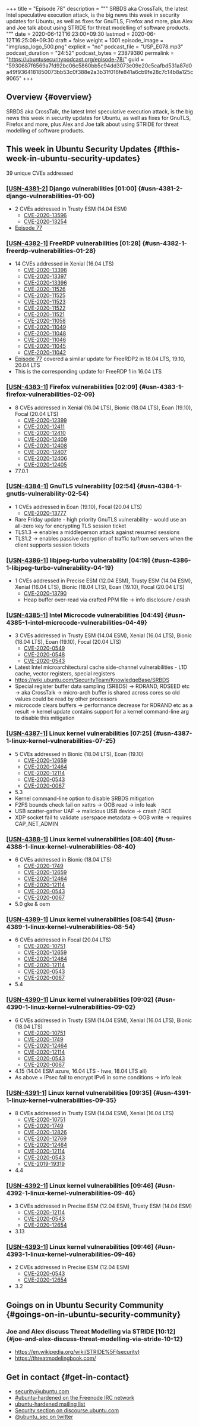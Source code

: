 +++
title = "Episode 78"
description = """
  SRBDS aka CrossTalk, the latest Intel speculative execution attack, is the
  big news this week in security updates for Ubuntu, as well as fixes for
  GnuTLS, Firefox and more, plus Alex and Joe talk about using STRIDE for
  threat modelling of software products.
  """
date = 2020-06-12T16:23:00+09:30
lastmod = 2020-06-12T16:25:08+09:30
draft = false
weight = 1001
episode_image = "img/usp_logo_500.png"
explicit = "no"
podcast_file = "USP_E078.mp3"
podcast_duration = "24:52"
podcast_bytes = 23879380
permalink = "https://ubuntusecuritypodcast.org/episode-78/"
guid = "5930687f6569a7fd92bc06c5860bb5c94dd3073e09e20c5cafbd531a87d0a49f9364181850073bb53c0f388e2a3b31f016fe841a6cb9fe28c7c14b8a125c9065"
+++

## Overview {#overview}

SRBDS aka CrossTalk, the latest Intel speculative execution attack, is the
big news this week in security updates for Ubuntu, as well as fixes for
GnuTLS, Firefox and more, plus Alex and Joe talk about using STRIDE for
threat modelling of software products.


## This week in Ubuntu Security Updates {#this-week-in-ubuntu-security-updates}

39 unique CVEs addressed


### [[USN-4381-2](https://usn.ubuntu.com/4381-2/)] Django vulnerabilities [01:00] {#usn-4381-2-django-vulnerabilities-01-00}

-   2 CVEs addressed in Trusty ESM (14.04 ESM)
    -   [CVE-2020-13596](https://people.canonical.com/~ubuntu-security/cve/CVE-2020-13596)
    -   [CVE-2020-13254](https://people.canonical.com/~ubuntu-security/cve/CVE-2020-13254)
-   [Episode 77](https://ubuntusecuritypodcast.org/episode-77/)


### [[USN-4382-1](https://usn.ubuntu.com/4382-1/)] FreeRDP vulnerabilities [01:28] {#usn-4382-1-freerdp-vulnerabilities-01-28}

-   14 CVEs addressed in Xenial (16.04 LTS)
    -   [CVE-2020-13398](https://people.canonical.com/~ubuntu-security/cve/CVE-2020-13398)
    -   [CVE-2020-13397](https://people.canonical.com/~ubuntu-security/cve/CVE-2020-13397)
    -   [CVE-2020-13396](https://people.canonical.com/~ubuntu-security/cve/CVE-2020-13396)
    -   [CVE-2020-11526](https://people.canonical.com/~ubuntu-security/cve/CVE-2020-11526)
    -   [CVE-2020-11525](https://people.canonical.com/~ubuntu-security/cve/CVE-2020-11525)
    -   [CVE-2020-11523](https://people.canonical.com/~ubuntu-security/cve/CVE-2020-11523)
    -   [CVE-2020-11522](https://people.canonical.com/~ubuntu-security/cve/CVE-2020-11522)
    -   [CVE-2020-11521](https://people.canonical.com/~ubuntu-security/cve/CVE-2020-11521)
    -   [CVE-2020-11058](https://people.canonical.com/~ubuntu-security/cve/CVE-2020-11058)
    -   [CVE-2020-11049](https://people.canonical.com/~ubuntu-security/cve/CVE-2020-11049)
    -   [CVE-2020-11048](https://people.canonical.com/~ubuntu-security/cve/CVE-2020-11048)
    -   [CVE-2020-11046](https://people.canonical.com/~ubuntu-security/cve/CVE-2020-11046)
    -   [CVE-2020-11045](https://people.canonical.com/~ubuntu-security/cve/CVE-2020-11045)
    -   [CVE-2020-11042](https://people.canonical.com/~ubuntu-security/cve/CVE-2020-11042)
-   [Episode 77](https://ubuntusecuritypodcast.org/episode-77/) covered a similar update for FreeRDP2 in 18.04 LTS, 19.10, 20.04 LTS
-   This is the corresponding update for FreeRDP 1 in 16.04 LTS


### [[USN-4383-1](https://usn.ubuntu.com/4383-1/)] Firefox vulnerabilities [02:09] {#usn-4383-1-firefox-vulnerabilities-02-09}

-   8 CVEs addressed in Xenial (16.04 LTS), Bionic (18.04 LTS), Eoan (19.10), Focal (20.04 LTS)
    -   [CVE-2020-12399](https://people.canonical.com/~ubuntu-security/cve/CVE-2020-12399)
    -   [CVE-2020-12411](https://people.canonical.com/~ubuntu-security/cve/CVE-2020-12411)
    -   [CVE-2020-12410](https://people.canonical.com/~ubuntu-security/cve/CVE-2020-12410)
    -   [CVE-2020-12409](https://people.canonical.com/~ubuntu-security/cve/CVE-2020-12409)
    -   [CVE-2020-12408](https://people.canonical.com/~ubuntu-security/cve/CVE-2020-12408)
    -   [CVE-2020-12407](https://people.canonical.com/~ubuntu-security/cve/CVE-2020-12407)
    -   [CVE-2020-12406](https://people.canonical.com/~ubuntu-security/cve/CVE-2020-12406)
    -   [CVE-2020-12405](https://people.canonical.com/~ubuntu-security/cve/CVE-2020-12405)
-   77.0.1


### [[USN-4384-1](https://usn.ubuntu.com/4384-1/)] GnuTLS vulnerability [02:54] {#usn-4384-1-gnutls-vulnerability-02-54}

-   1 CVEs addressed in Eoan (19.10), Focal (20.04 LTS)
    -   [CVE-2020-13777](https://people.canonical.com/~ubuntu-security/cve/CVE-2020-13777)
-   Rare Friday update - high priority GnuTLS vulnerability - would use an
    all-zero key for encrypting TLS session ticket
-   TLS1.3 -> enables a middleperson attack against resumed sessions
-   TLS1.2 -> enables passive decryption of traffic to/from servers when the
    client supports session tickets


### [[USN-4386-1](https://usn.ubuntu.com/4386-1/)] libjpeg-turbo vulnerability [04:19] {#usn-4386-1-libjpeg-turbo-vulnerability-04-19}

-   1 CVEs addressed in Precise ESM (12.04 ESM), Trusty ESM (14.04 ESM), Xenial (16.04 LTS), Bionic (18.04 LTS), Eoan (19.10), Focal (20.04 LTS)
    -   [CVE-2020-13790](https://people.canonical.com/~ubuntu-security/cve/CVE-2020-13790)
    -   Heap buffer over-read via crafted PPM file -> info disclosure / crash


### [[USN-4385-1](https://usn.ubuntu.com/4385-1/)] Intel Microcode vulnerabilities [04:49] {#usn-4385-1-intel-microcode-vulnerabilities-04-49}

-   3 CVEs addressed in Trusty ESM (14.04 ESM), Xenial (16.04 LTS), Bionic (18.04 LTS), Eoan (19.10), Focal (20.04 LTS)
    -   [CVE-2020-0549](https://people.canonical.com/~ubuntu-security/cve/CVE-2020-0549)
    -   [CVE-2020-0548](https://people.canonical.com/~ubuntu-security/cve/CVE-2020-0548)
    -   [CVE-2020-0543](https://people.canonical.com/~ubuntu-security/cve/CVE-2020-0543)
-   Latest Intel microarchitectural cache side-channel vulnerabilities - L1D
    cache, vector registers, special registers
-   <https://wiki.ubuntu.com/SecurityTeam/KnowledgeBase/SRBDS>
-   Special register buffer data sampling (SRBDS) -> RDRAND, RDSEED etc ->
    aka CrossTalk -> micro-arch buffer is shared across cores so old values
    could be read by other processors
-   microcode clears buffers -> performance decrease for RDRAND etc  as a
    result -> kernel update contains support for a kernel command-line arg to
    disable this mitigation


### [[USN-4387-1](https://usn.ubuntu.com/4387-1/)] Linux kernel vulnerabilities [07:25] {#usn-4387-1-linux-kernel-vulnerabilities-07-25}

-   5 CVEs addressed in Bionic (18.04 LTS), Eoan (19.10)
    -   [CVE-2020-12659](https://people.canonical.com/~ubuntu-security/cve/CVE-2020-12659) <!-- low xdp oob write (CAP\_NET\_ADMIN) -->
    -   [CVE-2020-12464](https://people.canonical.com/~ubuntu-security/cve/CVE-2020-12464) <!-- medium usb sg -->
    -   [CVE-2020-12114](https://people.canonical.com/~ubuntu-security/cve/CVE-2020-12114) <!-- medium fs race -->
    -   [CVE-2020-0543](https://people.canonical.com/~ubuntu-security/cve/CVE-2020-0543) <!-- medium srbds -->
    -   [CVE-2020-0067](https://people.canonical.com/~ubuntu-security/cve/CVE-2020-0067) <!-- medium f2fs -->
-   5.3
-   Kernel command-line option to disable SRBDS mitigation
-   F2FS bounds check fail on xattrs -> OOB read -> info leak
-   USB scatter-gather UAF -> malicious USB device -> crash / RCE
-   XDP socket fail to validate userspace metadata -> OOB write -> requires
    CAP\_NET\_ADMIN


### [[USN-4388-1](https://usn.ubuntu.com/4388-1/)] Linux kernel vulnerabilities [08:40] {#usn-4388-1-linux-kernel-vulnerabilities-08-40}

-   6 CVEs addressed in Bionic (18.04 LTS)
    -   [CVE-2020-1749](https://people.canonical.com/~ubuntu-security/cve/CVE-2020-1749)
    -   [CVE-2020-12659](https://people.canonical.com/~ubuntu-security/cve/CVE-2020-12659) <!-- low xdp oob write (CAP\_NET\_ADMIN) -->
    -   [CVE-2020-12464](https://people.canonical.com/~ubuntu-security/cve/CVE-2020-12464) <!-- medium usb sg -->
    -   [CVE-2020-12114](https://people.canonical.com/~ubuntu-security/cve/CVE-2020-12114) <!-- medium fs race -->
    -   [CVE-2020-0543](https://people.canonical.com/~ubuntu-security/cve/CVE-2020-0543) <!-- medium srbds -->
    -   [CVE-2020-0067](https://people.canonical.com/~ubuntu-security/cve/CVE-2020-0067) <!-- medium f2fs -->
-   5.0 gke & oem


### [[USN-4389-1](https://usn.ubuntu.com/4389-1/)] Linux kernel vulnerabilities [08:54] {#usn-4389-1-linux-kernel-vulnerabilities-08-54}

-   6 CVEs addressed in Focal (20.04 LTS)
    -   [CVE-2020-10751](https://people.canonical.com/~ubuntu-security/cve/CVE-2020-10751)
    -   [CVE-2020-12659](https://people.canonical.com/~ubuntu-security/cve/CVE-2020-12659) <!-- low xdp oob write (CAP\_NET\_ADMIN) -->
    -   [CVE-2020-12464](https://people.canonical.com/~ubuntu-security/cve/CVE-2020-12464) <!-- medium usb sg -->
    -   [CVE-2020-12114](https://people.canonical.com/~ubuntu-security/cve/CVE-2020-12114) <!-- medium fs race -->
    -   [CVE-2020-0543](https://people.canonical.com/~ubuntu-security/cve/CVE-2020-0543) <!-- medium srbds -->
    -   [CVE-2020-0067](https://people.canonical.com/~ubuntu-security/cve/CVE-2020-0067) <!-- medium f2fs -->
-   5.4


### [[USN-4390-1](https://usn.ubuntu.com/4390-1/)] Linux kernel vulnerabilities [09:02] {#usn-4390-1-linux-kernel-vulnerabilities-09-02}

-   6 CVEs addressed in Trusty ESM (14.04 ESM), Xenial (16.04 LTS), Bionic (18.04 LTS)
    -   [CVE-2020-10751](https://people.canonical.com/~ubuntu-security/cve/CVE-2020-10751)
    -   [CVE-2020-1749](https://people.canonical.com/~ubuntu-security/cve/CVE-2020-1749) <!-- medium ipsec info leak -->
    -   [CVE-2020-12464](https://people.canonical.com/~ubuntu-security/cve/CVE-2020-12464) <!-- medium usb sg -->
    -   [CVE-2020-12114](https://people.canonical.com/~ubuntu-security/cve/CVE-2020-12114) <!-- medium fs race -->
    -   [CVE-2020-0543](https://people.canonical.com/~ubuntu-security/cve/CVE-2020-0543) <!-- medium srbds -->
    -   [CVE-2020-0067](https://people.canonical.com/~ubuntu-security/cve/CVE-2020-0067) <!-- medium f2fs -->
-   4.15 (14.04 ESM azure, 16.04 LTS - hwe, 18.04 LTS
    all)
-   As above + IPsec fail to encrypt IPv6 in some conditions -> info leak


### [[USN-4391-1](https://usn.ubuntu.com/4391-1/)] Linux kernel vulnerabilities [09:35] {#usn-4391-1-linux-kernel-vulnerabilities-09-35}

-   8 CVEs addressed in Trusty ESM (14.04 ESM), Xenial (16.04 LTS)
    -   [CVE-2020-10751](https://people.canonical.com/~ubuntu-security/cve/CVE-2020-10751)
    -   [CVE-2020-1749](https://people.canonical.com/~ubuntu-security/cve/CVE-2020-1749) <!-- medium ipsec info leak -->
    -   [CVE-2020-12826](https://people.canonical.com/~ubuntu-security/cve/CVE-2020-12826) <!-- medium signal integer overflow -->
    -   [CVE-2020-12769](https://people.canonical.com/~ubuntu-security/cve/CVE-2020-12769)
    -   [CVE-2020-12464](https://people.canonical.com/~ubuntu-security/cve/CVE-2020-12464) <!-- medium usb sg -->
    -   [CVE-2020-12114](https://people.canonical.com/~ubuntu-security/cve/CVE-2020-12114) <!-- medium fs race -->
    -   [CVE-2020-0543](https://people.canonical.com/~ubuntu-security/cve/CVE-2020-0543) <!-- medium srbds -->
    -   [CVE-2019-19319](https://people.canonical.com/~ubuntu-security/cve/CVE-2019-19319)
-   4.4


### [[USN-4392-1](https://usn.ubuntu.com/4392-1/)] Linux kernel vulnerabilities [09:46] {#usn-4392-1-linux-kernel-vulnerabilities-09-46}

-   3 CVEs addressed in Precise ESM (12.04 ESM), Trusty ESM (14.04 ESM)
    -   [CVE-2020-12114](https://people.canonical.com/~ubuntu-security/cve/CVE-2020-12114) <!-- medium fs race -->
    -   [CVE-2020-0543](https://people.canonical.com/~ubuntu-security/cve/CVE-2020-0543) <!-- medium srbds -->
    -   [CVE-2020-12654](https://people.canonical.com/~ubuntu-security/cve/CVE-2020-12654) <!-- high marvel wifi buffer overflow -->
-   3.13


### [[USN-4393-1](https://usn.ubuntu.com/4393-1/)] Linux kernel vulnerabilities [09:46] {#usn-4393-1-linux-kernel-vulnerabilities-09-46}

-   2 CVEs addressed in Precise ESM (12.04 ESM)
    -   [CVE-2020-0543](https://people.canonical.com/~ubuntu-security/cve/CVE-2020-0543) <!-- medium srbds -->
    -   [CVE-2020-12654](https://people.canonical.com/~ubuntu-security/cve/CVE-2020-12654) <!-- high marvel wifi buffer overflow -->
-   3.2


## Goings on in Ubuntu Security Community {#goings-on-in-ubuntu-security-community}


### Joe and Alex discuss Threat Modelling via STRIDE [10:12] {#joe-and-alex-discuss-threat-modelling-via-stride-10-12}

-   <https://en.wikipedia.org/wiki/STRIDE%5F(security)>
-   <https://threatmodelingbook.com/>


## Get in contact {#get-in-contact}

-   [security@ubuntu.com](mailto:security@ubuntu.com)
-   [#ubuntu-hardened on the Freenode IRC network](http://webchat.freenode.net/#ubuntu-hardened)
-   [ubuntu-hardened mailing list](https://lists.ubuntu.com/mailman/listinfo/ubuntu-hardened)
-   [Security section on discourse.ubuntu.com](https://discourse.ubuntu.com/c/security)
-   [@ubuntu\_sec on twitter](https://twitter.com/ubuntu%5Fsec)
